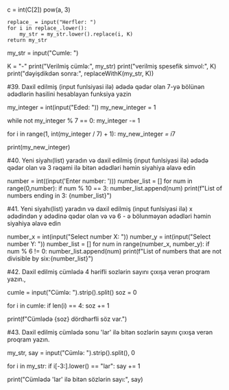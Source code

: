


#
c = int(C[2])
pow(a, 3)

    replace_ = input("Herfler: ")
    for i in replace_.lower():
        my_str = my_str.lower().replace(i, K)
    return my_str


my_str = input("Cumle: ")

K = "-"
print("Verilmiş cümlə:", my_str)
print("verilmiş spesefik simvol:", K)
print("dəyişdikdən sonra:", replaceWithK(my_str, K))

#39. Daxil edilmiş (input funlsiyasi ilə) ədədə qədər olan 7-yə bölünən ədədlərin hasilini hesablayan funksiya yazin

my_integer = int(input("Eded: "))
my_new_integer = 1

while not my_integer % 7 == 0:
	my_integer -= 1

for i in range(1, int(my_integer / 7) + 1):
	my_new_integer *= i*7

print(my_new_integer)

#40. Yeni siyahı(list) yaradın və daxil edilmiş (input funlsiyasi ilə) ədədə qədər olan və 3 rəqəmi ilə bitən ədədləri
həmin siyahiya əlavə edin

number = int((input('Enter number: ')))
number_list = []
for num in range(0,number):
    if num % 10 == 3:
        number_list.append(num)
print(f"List of numbers ending in 3: {number_list}")

#41. Yeni siyahı(list) yaradın və daxil edilmiş (input funlsiyasi ilə) x ədədindən y ədədinə qədər olan və və 6 - ə
bölunməyən ədədləri həmin siyahiya əlavə edin

number_x = int(input("Select number X: "))
number_y = int(input("Select number Y: "))
number_list = []
for num in range(number_x, number_y):
    if num % 6 != 0:
      number_list.append(num)
print(f"List of numbers that are not divisible by six:{number_list}")

#42. Daxil edilmiş cümlədə 4 hərifli sozlərin sayını çıxışa verən proqram yazın.,

cumle = input("Cümlə: ").strip().split()
soz = 0

for i in cumle:
	if len(i) == 4:
		soz += 1

print(f"Cümlədə {soz} dördhərfli söz var.")

#43. Daxil edilmiş cümlədə sonu 'lar' ilə bitən sozlərin sayını çıxışa verən proqram yazın.

my_str, say = input("Cümlə: ").strip().split(), 0

for i in my_str:
    if i[-3:].lower() == "lar":
        say += 1

print("Cümlədə 'lar' ilə bitən sözlərin sayı:", say)


    
    
    

